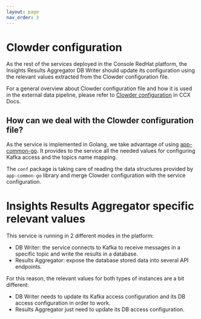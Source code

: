 ```yaml
---
layout: page
nav_order: 3
---
```


# Clowder configuration

As the rest of the services deployed in the Console RedHat platform, the
Insights Results Aggregator DB Writer should update its configuration
using the relevant values extracted from the Clowder configuration file.

For a general overview about Clowder configuration file and how it is used
in the external data pipeline, please refer to
[Clowder configuration](https://ccx.pages.redhat.com/ccx-docs/customer/clowder.html)
in CCX Docs.

## How can we deal with the Clowder configuration file?

As the service is implemented in Golang, we take advantage of using
[app-common-go](https://github.com/RedHatInsights/app-common-go/).
It provides to the service all the needed values for configuring Kafka
access and the topics name mapping.

The `conf` package is taking care of reading the data structures provided
by `app-common-go` library and merge Clowder configuration with the service
configuration.

# Insights Results Aggregator specific relevant values

This service is running in 2 different modes in the platform:

- DB Writer: the service connects to Kafka to receive messages in a
  specific topic and write the results in a database.
- Results Aggregator: expose the database stored data into several API
  endpoints.

For this reason, the relevant values for both types of instances are a bit
different:

- DB Writer needs to update its Kafka access configuration and its DB
  access configuration in order to work.
- Results Aggregator just need to update its DB access configuration.
